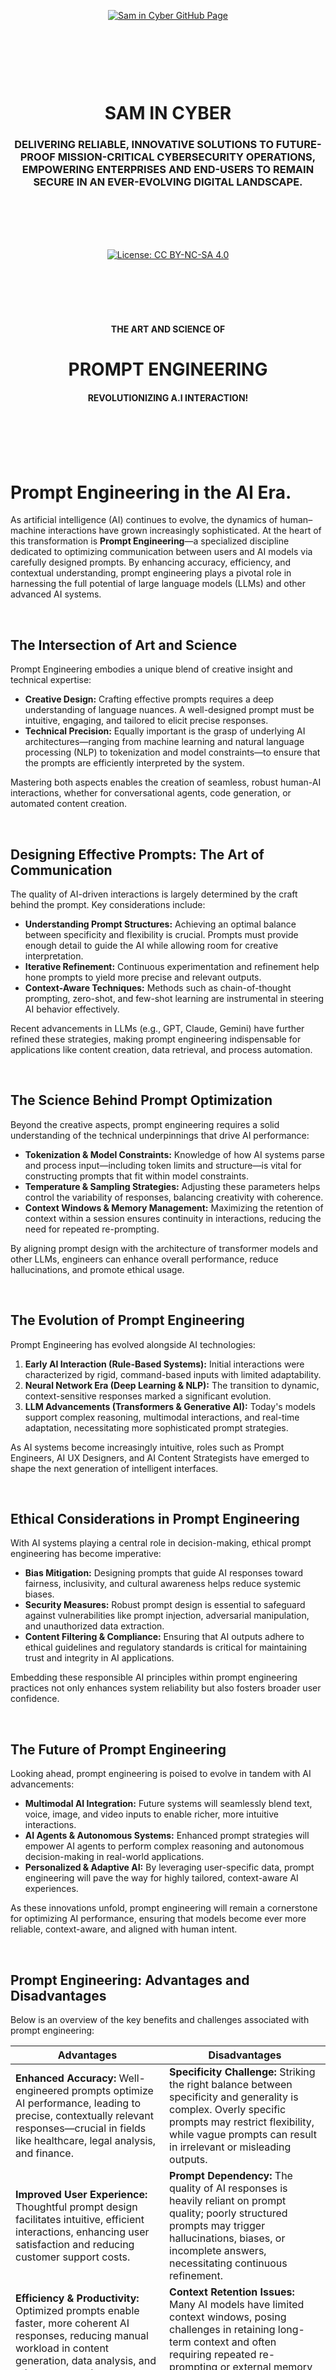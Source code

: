<br><br><br><br><br><br><br><br>

<p align="center">
    <a href="https://github.com/samincyber">
        <img src="https://img.shields.io/badge/CLICK%20HERE%20TO%20VISIT%20SAM%20IN%20CYBER'S%20GITHUB%20PAGE-28a745?style=for-the-badge&labelColor=000000&logo=github&logoColor=white" 
             alt="Sam in Cyber GitHub Page" style="margin: 10px;">
    </a>
</p>

<br><br><br><br>

<h1 align="center">SAM IN CYBER</h1>
<h3 align="center">DELIVERING RELIABLE, INNOVATIVE SOLUTIONS TO FUTURE-PROOF MISSION-CRITICAL CYBERSECURITY OPERATIONS, EMPOWERING ENTERPRISES AND END-USERS TO REMAIN SECURE IN AN EVER-EVOLVING DIGITAL LANDSCAPE.</h3>

<br><br><br><br>

<p align="center">
    <a href="https://creativecommons.org/licenses/by-nc-sa/4.0/deed.en">
        <img src="https://img.shields.io/badge/license-Creative%20Commons%20BY--NC--SA%204.0-blue.svg" 
             alt="License: CC BY-NC-SA 4.0" />
    </a>
</p>

<br><br><br><br>



<h4 align="center">THE ART AND SCIENCE OF</h4>
<h1 align="center">PROMPT ENGINEERING</h1>
<h4 align="center">REVOLUTIONIZING A.I INTERACTION!</h4>


<br><br><br><br>


# **Prompt Engineering in the AI Era.**

As artificial intelligence (AI) continues to evolve, the dynamics of human–machine interactions have grown increasingly sophisticated. At the heart of this transformation is **Prompt Engineering**—a specialized discipline dedicated to optimizing communication between users and AI models via carefully designed prompts. By enhancing accuracy, efficiency, and contextual understanding, prompt engineering plays a pivotal role in harnessing the full potential of large language models (LLMs) and other advanced AI systems.

<br>

## **The Intersection of Art and Science**

Prompt Engineering embodies a unique blend of creative insight and technical expertise:

- **Creative Design:** Crafting effective prompts requires a deep understanding of language nuances. A well-designed prompt must be intuitive, engaging, and tailored to elicit precise responses.
- **Technical Precision:** Equally important is the grasp of underlying AI architectures—ranging from machine learning and natural language processing (NLP) to tokenization and model constraints—to ensure that the prompts are efficiently interpreted by the system.

Mastering both aspects enables the creation of seamless, robust human-AI interactions, whether for conversational agents, code generation, or automated content creation.


<br>


## **Designing Effective Prompts: The Art of Communication**

The quality of AI-driven interactions is largely determined by the craft behind the prompt. Key considerations include:

- **Understanding Prompt Structures:** Achieving an optimal balance between specificity and flexibility is crucial. Prompts must provide enough detail to guide the AI while allowing room for creative interpretation.
- **Iterative Refinement:** Continuous experimentation and refinement help hone prompts to yield more precise and relevant outputs.
- **Context-Aware Techniques:** Methods such as chain-of-thought prompting, zero-shot, and few-shot learning are instrumental in steering AI behavior effectively.

Recent advancements in LLMs (e.g., GPT, Claude, Gemini) have further refined these strategies, making prompt engineering indispensable for applications like content creation, data retrieval, and process automation.

<br>

## **The Science Behind Prompt Optimization**

Beyond the creative aspects, prompt engineering requires a solid understanding of the technical underpinnings that drive AI performance:

- **Tokenization & Model Constraints:** Knowledge of how AI systems parse and process input—including token limits and structure—is vital for constructing prompts that fit within model constraints.
- **Temperature & Sampling Strategies:** Adjusting these parameters helps control the variability of responses, balancing creativity with coherence.
- **Context Windows & Memory Management:** Maximizing the retention of context within a session ensures continuity in interactions, reducing the need for repeated re-prompting.

By aligning prompt design with the architecture of transformer models and other LLMs, engineers can enhance overall performance, reduce hallucinations, and promote ethical usage.

<br>

## **The Evolution of Prompt Engineering**

Prompt Engineering has evolved alongside AI technologies:

1. **Early AI Interaction (Rule-Based Systems):** Initial interactions were characterized by rigid, command-based inputs with limited adaptability.
2. **Neural Network Era (Deep Learning & NLP):** The transition to dynamic, context-sensitive responses marked a significant evolution.
3. **LLM Advancements (Transformers & Generative AI):** Today's models support complex reasoning, multimodal interactions, and real-time adaptation, necessitating more sophisticated prompt strategies.

As AI systems become increasingly intuitive, roles such as Prompt Engineers, AI UX Designers, and AI Content Strategists have emerged to shape the next generation of intelligent interfaces.

<br>

## **Ethical Considerations in Prompt Engineering**

With AI systems playing a central role in decision-making, ethical prompt engineering has become imperative:

- **Bias Mitigation:** Designing prompts that guide AI responses toward fairness, inclusivity, and cultural awareness helps reduce systemic biases.
- **Security Measures:** Robust prompt design is essential to safeguard against vulnerabilities like prompt injection, adversarial manipulation, and unauthorized data extraction.
- **Content Filtering & Compliance:** Ensuring that AI outputs adhere to ethical guidelines and regulatory standards is critical for maintaining trust and integrity in AI applications.

Embedding these responsible AI principles within prompt engineering practices not only enhances system reliability but also fosters broader user confidence.

<br>

## **The Future of Prompt Engineering**

Looking ahead, prompt engineering is poised to evolve in tandem with AI advancements:

- **Multimodal AI Integration:** Future systems will seamlessly blend text, voice, image, and video inputs to enable richer, more intuitive interactions.
- **AI Agents & Autonomous Systems:** Enhanced prompt strategies will empower AI agents to perform complex reasoning and autonomous decision-making in real-world applications.
- **Personalized & Adaptive AI:** By leveraging user-specific data, prompt engineering will pave the way for highly tailored, context-aware AI experiences.

As these innovations unfold, prompt engineering will remain a cornerstone for optimizing AI performance, ensuring that models become ever more reliable, context-aware, and aligned with human intent.

<br>

## **Prompt Engineering: Advantages and Disadvantages**

Below is an overview of the key benefits and challenges associated with prompt engineering:

| **Advantages** | **Disadvantages** |
|----------------|-------------------|
| **Enhanced Accuracy:** Well-engineered prompts optimize AI performance, leading to precise, contextually relevant responses—crucial in fields like healthcare, legal analysis, and finance. | **Specificity Challenge:** Striking the right balance between specificity and generality is complex. Overly specific prompts may restrict flexibility, while vague prompts can result in irrelevant or misleading outputs. |
| **Improved User Experience:** Thoughtful prompt design facilitates intuitive, efficient interactions, enhancing user satisfaction and reducing customer support costs. | **Prompt Dependency:** The quality of AI responses is heavily reliant on prompt quality; poorly structured prompts may trigger hallucinations, biases, or incomplete answers, necessitating continuous refinement. |
| **Efficiency & Productivity:** Optimized prompts enable faster, more coherent AI responses, reducing manual workload in content generation, data analysis, and other automated processes. | **Context Retention Issues:** Many AI models have limited context windows, posing challenges in retaining long-term context and often requiring repeated re-prompting or external memory management. |
| **Bias Mitigation & Ethical Control:** Ethical prompt engineering can guide AI outputs to be fair and unbiased, aligning responses with responsible AI principles. | **Security Risks:** AI systems can be vulnerable to prompt injection attacks, adversarial manipulations, and data leaks, underscoring the need for robust security measures in prompt design. |
| **Versatility Across Domains:** Prompt engineering enables AI adaptation across diverse industries—education, law, healthcare, and customer service—making AI-driven solutions highly scalable. | **Rapid Evolution of AI Models:** The continuous development of AI models demands constant updates to prompt strategies; methods that work today may become obsolete with new architectures. |
| **Reduction in Model Hallucinations:** Structured prompts help minimize fabricated or inaccurate AI responses, ensuring outputs are more reliable and factually correct. | **Limited Generalization:** Even well-optimized prompts can struggle to generalize across varied contexts, often requiring tailored prompt tuning for specific applications. |


<br>


Prompt Engineering stands as a critical frontier in the evolution of AI, marrying artistic communication with scientific precision to drive superior human–machine interactions. As we continue to push the boundaries of AI capabilities, the refinement of prompt engineering practices will remain essential—not only for enhancing performance but also for ensuring ethical, secure, and user-centric applications.


<br><br><br><br>



### Chapter 1: Introduction to Prompt Engineering  
#### Lesson 1.1: What is Prompt Engineering?  
- Definition and significance of prompt engineering in modern AI systems.  
- Evolution of human-AI interactions, emphasizing the pivotal role of prompts.  
- Practical applications of prompt engineering across industries, including healthcare, education, and entertainment.  

#### Lesson 1.2: Basics of AI, Language Models, and NLP  
- Overview of key AI and NLP concepts: GPT, BERT, T5, and other models.  
- Foundations: tokens, embeddings, transformers, and attention mechanisms.  
- Exploring the symbiotic relationship between prompts and language models.  

#### Lesson 1.3: Fundamentals of Crafting Prompts  
- Core components of effective prompts: structure, tone, and intent.  
- How language choice and specificity influence AI-generated responses.  
- Introduction to basic linguistic principles relevant to prompt formulation.  

 

### Chapter 2: Core Principles of Prompt Engineering  
#### Lesson 2.1: Essentials of Prompt Effectiveness  
- Characteristics that define successful prompts.  
- Proven techniques for guiding AI models toward desired outputs.  
- In-depth case studies: from summarization tasks to complex question-answering scenarios.  

#### Lesson 2.2: Types of Prompts and Their Applications  
- Comprehensive exploration of prompt categories: informative, instructional, creative, and conversational.  
- Hands-on exercises to practice crafting each type with real-world scenarios.  

#### Lesson 2.3: Principles of Clear and Specific Prompt Design  
- Importance of precision, brevity, and contextual relevance.  
- Avoiding ambiguity while addressing inherent biases in AI models.  
- Interactive sessions to practice creating and refining prompts for diverse objectives.  

 

### Chapter 3: Advanced Techniques in Prompt Engineering  
#### Lesson 3.1: Modifying and Controlling AI Responses  
- Advanced techniques for controlling AI output, such as temperature adjustment, top-k, and top-p sampling.  
- Utilizing contextual cues, constraints, and illustrative examples to shape responses.  
- Methods to manage verbosity and align response tone with intended goals.  

#### Lesson 3.2: Prompt Debugging and Iteration  
- Identifying shortcomings in prompt performance and troubleshooting effectively.  
- Iterative refinement techniques to enhance prompt efficacy.  
- Real-life case studies illustrating the debugging and optimization process.  

#### Lesson 3.3: Managing Hallucinations and Ethical Considerations  
- Understanding AI inaccuracies and implementing strategies to mitigate hallucinations.  
- Crafting prompts that promote inclusivity, safety, and ethical use.  
- Detailed examination of bias mitigation and fairness assurance in AI interactions.  

 

### Chapter 4: Exploring the Inner Workings of AI Models  
#### Lesson 4.1: How Language Models Process Prompts  
- Detailed walkthrough of the inner mechanics of language models: from tokenization to output generation.  
- Deep dive into attention mechanisms, model architecture, and the role of fine-tuning.  
- Clarifying distinctions between AI, machine learning, deep learning, and neural networks.  

#### Lesson 4.2: Neural Networks vs. Human Brain  
- Comparative analysis of neural networks and biological brain structures.  
- Insights into computational and cognitive parallels and divergences.  
- How these insights enhance prompt engineering strategies.  

#### Lesson 4.3: Fine-Tuning Models and Personalizing Prompts  
- Fundamentals of task-specific model fine-tuning.  
- Leveraging memory and context in multi-turn AI interactions.  
- Advanced methods for tailoring prompts to unique goals and scenarios.  

 

### Chapter 5: Specialized Applications and Optimization Techniques  
#### Lesson 5.1: Prompt Engineering for Creative Outputs  
- Techniques to guide AI in generating stories, poems, and other creative forms.  
- Balancing narrative coherence with inventive freedom in open-ended prompts.  
- Workshop: Designing prompts for interactive storytelling and character-driven narratives.  

#### Lesson 5.2: Prompt Engineering for Conversational AI  
- Best practices for crafting prompts that drive seamless, engaging chatbot interactions.  
- Managing conversational flow and coherence in multi-turn dialogues.  
- Project: Building a functional chatbot using prompt-based techniques.  

#### Lesson 5.3: Prompting for Summarization and Multimodal Tasks  
- Using prompts to facilitate data generation for NLP tasks.  
- Comparative analysis of extractive and abstractive summarization approaches.  
- Practical project: Designing prompts for multimodal AI interactions across text, image, and audio.  

 

### Chapter 6: Ethical and Responsible Prompt Engineering  
#### Lesson 6.1: Addressing Bias and Ensuring Fairness  
- Identifying and mitigating biases in AI outputs.  
- Strategies for creating inclusive, equitable prompts.  
- Case studies highlighting ethical challenges and resolutions.  

#### Lesson 6.2: Risk Management in AI Interaction  
- Best practices for developing safe, reliable prompt-based systems.  
- Techniques to prevent hallucinations, misinformation, and harmful outputs.  
- Industry standards for ethical AI deployment and monitoring.  

 

### Chapter 7: Capstone Projects and Real-World Applications  
#### Lesson 7.1: Developing a Prompt Engineering Project  
- Identifying domain-specific challenges and opportunities for prompt engineering.  
- Creating practical applications through iterative design, testing, and refinement.  
- Full-cycle project work to consolidate learning.  

#### Lesson 7.2: Project Presentation and Future Trends  
- Presenting and defending projects before peers for constructive critique.  
- Reflecting on core course takeaways and potential areas for future exploration.  
- Discussion of emerging trends and innovations in the field of prompt engineering.  

 

### Chapter 8: Emerging Techniques and Future Directions  
#### Lesson 8.1: Zero-Shot, Few-Shot, and One-Shot Learning  
- Introduction to data-efficient learning paradigms and their significance.  
- Designing prompts to maximize the utility of limited data examples.  
- Practical exercises and real-world applications.  

#### Lesson 8.2: Interactive Prompt Engineering  
- Techniques for crafting adaptive prompts that evolve based on user feedback.  
- Implementing real-time feedback loops in dynamic AI interactions.  
- Hands-on practice with interactive prompt engineering scenarios.  

#### Lesson 8.3: Reinforcement Learning from Human Feedback (RLHF)  
- Overview of reinforcement learning applications in prompt engineering.  
- Role of RLHF in refining model behavior and aligning outputs with user intentions.  
- Case studies and practical examples of RLHF-driven improvements.  

 

### Chapter 9: Domain-Specific Applications  
#### Lesson 9.1: Medical and Scientific Applications  
- Special considerations for prompt engineering in high-stakes fields like medicine and science.  
- Ensuring accuracy, safety, and ethical compliance in sensitive domains.  

#### Lesson 9.2: Legal and Financial Applications  
- Precision-driven prompt design for legal and financial contexts.  
- Examples of applications: legal document summarization, financial data analysis.  
- Practical exercises on domain-specific prompt engineering.  

#### Lesson 9.3: Prompt Engineering for Education  
- Developing prompts tailored to varying learning levels and objectives.  
- Utilizing AI for personalized tutoring and educational content creation.  
- Capstone project: Designing a virtual tutor that adapts to user progress.  

 

### Chapter 10: Tools and Ecosystem for Prompt Engineering  
#### Lesson 10.1: Exploring Advanced Tools  
- In-depth exploration of platforms like OpenAI’s API, Hugging Face Transformers, and emerging alternatives.  
- Hands-on practice with sandbox environments and fine-tuning capabilities.  
- Comparative analysis of tools for prompt experimentation.  

#### Lesson 10.2: Automation and Prompt Templates  
- Introduction to reusable prompt templates and chaining for efficiency.  
- Designing automated workflows for various business and creative applications.  
- Practical exercises on building and deploying prompt templates.  

#### Lesson 10.3: Prompt Evaluation and Performance Metrics  
- Systematic methods for assessing prompt quality and performance.  
- Key metrics: relevance, coherence, diversity, and user satisfaction.  
- Workshop on leveraging evaluation results to iterate and optimize prompts.  



<br><br><br><br>


# Demystifying AI, Machine Learning, Deep Learning, and Neural Networks: Unveiling Key Differences.

<br>

In the rapidly advancing landscape of technology, understanding the distinctions between Artificial Intelligence (AI), Machine Learning (ML), Deep Learning (DL), and Neural Networks (NN) is crucial. These terms, often used interchangeably, have distinct roles and applications within the realm of computer science. This comprehensive overview aims to clarify their relationships, characteristics, and unique functionalities, providing a structured approach to these fundamental concepts. Additionally, we will explore their practical applications, advantages, limitations, and future prospects.


<br>


## **The Hierarchy of AI, ML, Deep Learning, and Neural Networks**
To comprehend these technologies effectively, it is helpful to visualize them in a hierarchical structure, where each level builds upon the previous one:

| **Term**                  | **Description** |
|---------------------------|----------------|
| **Artificial Intelligence (AI)** | The broadest concept encompassing machines designed to simulate human intelligence and cognitive functions. |
| **Machine Learning (ML)** | A subset of AI that focuses on optimization and predictive capabilities through data-driven learning. |
| **Deep Learning (DL)** | A specialized branch of ML that employs complex neural networks to process large datasets autonomously. |
| **Neural Networks (NN)** | The foundational framework of DL, inspired by the structure of the human brain, enabling pattern recognition and decision-making. |


<br>


## **Understanding Artificial Intelligence (AI)**
AI refers to the development of machines that exhibit cognitive functions such as problem-solving, learning, decision-making, and language processing. AI is broadly categorized into three levels based on its capabilities:

| **Category** | **Description** |
|-------------|----------------|
| **Artificial Narrow Intelligence (ANI)** | Also known as "Weak AI," ANI specializes in specific tasks, such as virtual assistants (e.g., Siri, Alexa). |
| **Artificial General Intelligence (AGI)** | Commonly referred to as "Strong AI," AGI aims to perform a wide range of tasks with human-like intelligence and adaptability. |
| **Artificial Super Intelligence (ASI)** | A theoretical stage where AI surpasses human intelligence, enabling autonomous innovation, decision-making, and reasoning. |


<br>


### **Advantages and Limitations of AI**
**Advantages:**
- Automates repetitive tasks, increasing efficiency and productivity.
- Enhances decision-making through data-driven insights.
- Improves accuracy in medical diagnostics, finance, and security.

**Limitations:**
- Lacks emotional intelligence and common sense reasoning.
- Requires significant computational resources and large datasets.
- Poses ethical concerns, such as bias and privacy issues.


<br>


## **What is Machine Learning (ML)?**
Machine Learning, a subset of AI, involves developing algorithms that enable machines to learn from data patterns and improve their performance over time without explicit programming. ML techniques are classified as follows:

| **Type** | **Description** |
|----------|----------------|
| **Supervised Learning** | Utilizes labeled datasets to train algorithms, allowing them to predict outcomes based on known input-output pairs. |
| **Unsupervised Learning** | Operates on unlabeled data, enabling the algorithm to identify patterns and structures independently. |
| **Reinforcement Learning** | Involves learning through trial and error, where an agent receives feedback (rewards or penalties) to optimize its actions. |
| **Online Learning** | Continuously updates models with new incoming data, ensuring real-time adaptability and improvement. |


<br>


### **Challenges in Machine Learning**
- Requires high-quality, well-labeled data for accurate predictions.
- Sensitive to biases in training data, leading to incorrect conclusions.
- Struggles with generalizing knowledge beyond trained datasets.


<br>


## **Deep Learning vs. Machine Learning**
Deep Learning, an advanced subfield of ML, is distinguished by its ability to process vast amounts of data through deep neural networks. Several key differences set deep learning apart:

| **Aspect** | **Machine Learning** | **Deep Learning** |
|-----------|----------------|----------------|
| **Feature Extraction** | Requires manual feature engineering. | Automates feature extraction, reducing human intervention. |
| **Data Usage** | Works effectively with structured and smaller datasets. | Excels in processing large, unstructured datasets. |
| **Performance** | Dependent on feature selection and model tuning. | Capable of recognizing complex patterns with higher accuracy. |


<br>


## **Understanding Neural Networks (NN)**
Neural Networks, the foundation of deep learning, are computational models inspired by biological neural structures. They consist of interconnected layers of nodes, or artificial neurons, structured as follows:

- **Input Layer**: Receives raw data inputs.
- **Hidden Layers**: Processes data through weighted connections, applying transformations to identify patterns.
- **Output Layer**: Generates the final decision or prediction.

Each node within a neural network has an associated weight and activation function, determining the importance of specific features. Neural networks learn through backpropagation, an optimization process that adjusts weights to minimize errors and improve accuracy over time.


<br>


### **Types of Neural Networks**
- **Feedforward Neural Networks (FNNs):** Data flows in one direction, from input to output.
- **Convolutional Neural Networks (CNNs):** Primarily used for image recognition and processing.
- **Recurrent Neural Networks (RNNs):** Designed for sequential data processing, such as speech and text analysis.
- **Generative Adversarial Networks (GANs):** Used for generating realistic images and data augmentation.


<br>


## **Deep Learning vs. Neural Networks**
The depth of a neural network determines whether it falls under deep learning:

| **Criteria** | **Neural Networks** | **Deep Learning** |
|-------------|----------------|----------------|
| **Layer Depth** | Typically consists of a few layers (shallow networks). | Comprises multiple hidden layers (deep networks). |
| **Learning Approach** | Requires predefined rules and feature engineering. | Uses automated learning through self-optimizing algorithms. |
| **Application Scope** | Effective for simple classification and clustering tasks. | Excels in complex tasks such as natural language processing, image recognition, and autonomous systems. |


<br>


## **Real-World Applications of AI, ML, Deep Learning, and Neural Networks**
Each of these technologies plays a critical role in modern applications across diverse industries:

- **AI**: Virtual assistants, fraud detection, and intelligent automation.
- **ML**: Recommendation systems, customer analytics, and predictive modeling.
- **Deep Learning**: Autonomous vehicles, speech recognition, and medical diagnostics.
- **Neural Networks**: Image and voice recognition, financial forecasting, and self-learning algorithms.


<br>

Understanding the distinctions between AI, ML, Deep Learning, and Neural Networks is essential in the ever-evolving technological landscape. While AI serves as the overarching field, ML focuses on predictive analytics and data-driven optimization. Deep learning, a subset of ML, harnesses the power of neural networks to automate complex tasks. Neural networks, in turn, mimic human brain functions to facilitate decision-making and pattern recognition.

As advancements in AI continue to unfold, the interplay between these technologies will drive innovation across industries, revolutionizing human-computer interaction and transforming the way we process information. By gaining a deeper understanding of these concepts, individuals and organizations can harness their potential to solve real-world problems and drive future advancements in artificial intelligence.


<br><br><br><br>

 
# Demystifying the Intricacies of Brain Functionality and Artificial Intelligence.

**A Comparative Analysis of Biological and Machine Intelligence in the 21st Century.**

<br>

In today’s era of rapid technological and scientific evolution, understanding intelligence has become more crucial than ever. The human brain—shaped by millions of years of evolution—and artificial intelligence (AI)—engineered using cutting-edge computational techniques—each represent distinct paradigms of intelligence. While the brain exhibits remarkable adaptability, creativity, and emotional depth, AI has achieved unparalleled performance in data processing, pattern recognition, and task automation. This document provides an updated and in-depth exploration of both systems. We dissect their architectures, cognitive mechanisms, and operational limitations, and we examine the emerging intersections between biological insights and machine innovation that are driving future breakthroughs.

<br>

## **I. The Human Brain: The Pinnacle of Biological Complexity**

### **1. Structural and Functional Architecture**

#### **A. Input-Output Dynamics**

- **Sensory Reception and Integration:**  
  Modern neuroimaging and connectomics have deepened our understanding of how the brain processes multi-modal sensory inputs. Visual, auditory, somatosensory, and olfactory signals are dynamically integrated across specialized regions—from the primary sensory cortices to higher-order association areas—facilitating a robust representation of reality.

- **Motor Response and Coordination:**  
  The brain’s motor system, extending from the brainstem’s basic control to the cerebellum’s fine-tuning and the motor cortex’s planning, orchestrates complex actions. Recent research highlights the role of distributed networks that underlie motor learning, error correction, and adaptive behavior in ever-changing environments.

- **The “Black Box” and Emergent Dynamics:**  
  Despite decades of research, the detailed internal workings of neural circuits remain partially elusive. However, advancements in techniques such as functional MRI (fMRI), optogenetics, and high-resolution electrophysiology continue to unravel how the brain’s integrated processing of sensory, emotional, and mnemonic data gives rise to sophisticated outputs.

#### **B. Hierarchical Neural Subsystems**

1. **Brainstem:**  
   Regulates life-sustaining functions such as respiration and heart rate, and mediates rapid reflexive responses essential for survival.

2. **Cerebellum:**  
   Beyond motor coordination, the cerebellum is now recognized for its role in cognitive processes, including attention and language, thanks to its highly modular and interconnected structure.

3. **Limbic System:**  
   Comprising structures such as the amygdala, hippocampus, and cingulate cortex, the limbic system governs emotions, memory consolidation, and reward-based learning. Recent studies have highlighted its interaction with prefrontal areas in decision-making and social cognition.

4. **Neocortex:**  
   The neocortex, particularly its six-layered structure, underlies advanced cognitive functions. Contemporary research emphasizes its role in abstract reasoning, creative problem-solving, and language processing, while emerging mapping projects (e.g., the Human Connectome Project) provide increasingly detailed blueprints of cortical connectivity.

### **2. Cognitive Mechanisms and Emergent Properties**

#### **A. Adaptive Learning and Pattern Recognition**

- **Neural Plasticity and Synaptic Dynamics:**  
  Cutting-edge studies in synaptic plasticity, including mechanisms such as spike-timing-dependent plasticity (STDP), illustrate how neural networks adapt to stimuli. This plasticity supports both rapid learning from few examples (few-shot learning) and long-term memory consolidation.

- **Memory Systems and Predictive Coding:**  
  The interplay between short-term working memory (anchored in the prefrontal cortex) and long-term storage (mediated by the hippocampus) is now understood to underpin sophisticated predictive coding frameworks, wherein the brain constantly refines internal models to anticipate future events.

#### **B. Creativity, Consciousness, and Abstract Reasoning**

- **Internal Simulation and Imagination:**  
  Research on the default mode network (DMN) has revealed its critical role in creative thinking and the simulation of potential futures. This network supports a unique capacity to blend past experiences with future projections, fueling both innovation and artistic expression.

- **Metacognition and Self-Awareness:**  
  Advances in understanding the neural correlates of metacognition have shed light on how self-reflection and abstract reasoning emerge, informing both cognitive neuroscience and the development of ethically aligned AI systems.

#### **C. Emotional Intelligence and Social Cognition**

- **Limbic-Cortical Interactions:**  
  Emotional processing, modulated by interactions between the limbic system and prefrontal cortex, is integral to human decision-making. Modern research emphasizes how this interplay facilitates empathy, moral reasoning, and social interactions—a domain where biological intelligence still outperforms its artificial counterpart.

- **Social and Cultural Modulation:**  
  The brain’s capacity to interpret nonverbal cues and context-dependent social signals underscores its complexity, with new findings highlighting neural pathways that integrate cultural and environmental influences.

<br>

## **II. Artificial Intelligence: The Cutting Edge of Computational Innovation**

### **1. Foundational Principles and Emerging Technologies**

#### **A. Evolving Taxonomies of AI**

- **Narrow AI (ANI):**  
  Specialized systems, such as advanced facial recognition and natural language processing models, have seen dramatic improvements, with systems now capable of superhuman performance in narrowly defined tasks.

- **General AI (AGI):**  
  While still aspirational, research into AGI is increasingly informed by insights from cognitive science, neuromorphic engineering, and embodied robotics. Projects that incorporate continual learning and adaptive architectures are gradually closing the gap between narrow and general intelligence.

- **Superintelligence (ASI):**  
  The theoretical prospect of superintelligent systems remains a subject of active debate, with new frameworks being developed to ensure safe and ethically aligned development in anticipation of future breakthroughs.

#### **B. Core Technologies and Their Evolution**

1. **Machine Learning (ML):**  
   - **Supervised, Unsupervised, and Reinforcement Learning:**  
     These paradigms continue to evolve, with recent algorithms now incorporating elements of meta-learning—enabling systems to learn how to learn—and self-supervised learning, which leverages vast amounts of unlabeled data.
     
2. **Deep Learning (DL):**  
   - **Advanced Neural Architectures:**  
     Recent innovations include transformer-based models that excel in natural language processing, multimodal models that integrate vision and text, and diffusion models that are transforming generative art and image synthesis.
   - **Neuromorphic Computing:**  
     Drawing inspiration from the human brain, neuromorphic chips are being developed to mimic neural architectures, offering energy-efficient processing and promising new approaches to real-time learning and adaptation.
   - **Quantum-Enhanced AI:**  
     Although still in its infancy, quantum computing holds the potential to accelerate complex optimization and pattern recognition tasks, opening new frontiers in AI research.

### **2. Applications, Capabilities, and Breakthroughs**

#### **A. Sensory Replication and Beyond**

- **Enhanced Computer Vision:**  
  AI systems are now integrated with high-resolution sensors and real-time processing capabilities, finding applications in fields ranging from autonomous vehicles to medical diagnostics, where precision is critical.

- **Next-Generation NLP and Multimodal Integration:**  
  With the advent of large-scale language models like GPT-4 and beyond, AI has achieved new milestones in understanding, generating, and interacting with human language. These models now frequently integrate textual, visual, and auditory data, leading to more holistic applications.

#### **B. Autonomous Systems and Robotics**

- **Advanced Robotics and Automation:**  
  AI-driven robots are increasingly capable of operating in unstructured environments. Innovations in sensor fusion, real-time decision-making, and adaptive control algorithms are pushing the envelope in areas such as precision surgery, disaster response, and exploratory robotics.
  
- **Self-Driving Technologies:**  
  Continued advancements in sensor technology, combined with real-time data processing and robust path-planning algorithms, are moving autonomous vehicles closer to widespread deployment, with improved safety and reliability.

#### **C. Predictive Analytics, Decision Support, and Beyond**

- **Fraud Detection and Cybersecurity:**  
  Enhanced anomaly detection algorithms now underpin systems that safeguard financial transactions and digital infrastructures, adapting in real time to emerging threats.
  
- **Personalized Recommendations and Adaptive Systems:**  
  The integration of behavioral data, context-awareness, and adaptive feedback loops in AI-driven recommendation systems has transformed user experiences across digital platforms.

### **3. Current Limitations and Future Directions**

- **Data and Resource Dependencies:**  
  Despite remarkable progress, AI systems remain heavily reliant on large, curated datasets and substantial computational resources. Efforts in data efficiency and model compression are addressing these challenges.
  
- **Explainability and Transparency:**  
  As AI applications proliferate in critical sectors, the demand for interpretable models is driving research into explainable AI (XAI). Techniques such as layer-wise relevance propagation and counterfactual explanations are advancing transparency.
  
- **Contextual Flexibility:**  
  AI systems often struggle with tasks that require broad generalization or understanding of nuance beyond their training data. Bridging this gap remains a key research focus, with approaches drawing from meta-learning and continual learning paradigms.

<br>

## **III. Comparative Analysis: The Synergy and Divergence of Biological and Machine Intelligence**

| **Dimension**            | **Human Brain**                                            | **Artificial Intelligence**                                       |
|--------------------------|------------------------------------------------------------|-------------------------------------------------------------------|
| **Energy Efficiency**    | Operates on ~20W, optimized through millions of years of evolution.  | Demands significant energy (e.g., training large models can require thousands of MWh), though innovations like neuromorphic chips promise improvements. |
| **Learning Dynamics**    | Exhibits lifelong, adaptive plasticity and few-shot learning.  | Often requires extensive datasets and retraining, though advances in meta-learning are narrowing the gap. |
| **Creativity and Innovation** | Capable of generating abstract, novel ideas through integrative, cross-modal processing. | Generates creative outputs within constrained, combinatorial frameworks, with recent models showing emergent behaviors. |
| **Ethical and Social Reasoning** | Inherently context-aware, influenced by emotion, culture, and social interactions.  | Currently rule-based, with ethical reasoning emerging as an area of active research and policy development. |
| **Fault Tolerance and Robustness** | Possesses redundancy and adaptability, enabling resilience to injury and noise. | Susceptible to adversarial attacks and context drift, though techniques in robust optimization are advancing. |
| **Scalability and Adaptability** | Bound by biological constraints, evolving gradually over time. | Offers near-infinite scalability with computational resources, and rapidly adapts through algorithmic updates. |


<br>


## **IV. Convergence: The Future of Hybrid Intelligence**

### **1. Integrative and Interdisciplinary Approaches**

- **Brain-Computer Interfaces (BCIs):**  
  State-of-the-art BCIs are not only restoring lost functions in patients but are also paving the way for cognitive augmentation. Projects integrating high-resolution neural recording with AI-based decoding are bridging the gap between thought and digital action.

- **Neurosymbolic and Hybrid AI:**  
  Emerging frameworks combine deep learning’s powerful pattern recognition with symbolic reasoning’s contextual and ethical nuances. This synthesis is driving systems that better emulate human-like decision-making, adaptability, and moral reasoning.

- **Neuromorphic and Quantum Computing:**  
  Inspired by the efficiency of neural circuits, neuromorphic processors promise significant energy savings and real-time adaptability. Meanwhile, quantum-enhanced algorithms are on the horizon, poised to solve complex optimization problems that are currently intractable.

### **2. Ethical, Social, and Policy Implications**

- **Bias Mitigation and Fairness:**  
  As AI systems increasingly influence decision-making in areas such as employment, criminal justice, and healthcare, interdisciplinary initiatives are working to develop robust frameworks for bias detection and mitigation.
  
- **Economic and Workforce Transformation:**  
  With AI automation transforming industries, reskilling and lifelong learning initiatives are critical. Policy-makers and educators are collaborating to create systems that complement AI, augmenting human capabilities rather than replacing them.

- **Philosophical and Existential Considerations:**  
  The convergence of AI and neuroscience continues to provoke important ethical questions about consciousness, identity, and the nature of intelligence. Collaborative efforts across philosophy, neuroscience, and computer science are essential to guide the responsible evolution of these technologies.

### **3. Transformative Applications on the Horizon**

- **Precision and Personalized Medicine:**  
  The integration of AI-driven genomic analysis, imaging, and patient data is revolutionizing personalized medicine, enabling tailored treatments and early disease detection with unprecedented accuracy.
  
- **Advanced Climate and Environmental Modeling:**  
  Leveraging high-resolution data and powerful predictive models, AI is enhancing our ability to simulate and mitigate climate change, contributing to more effective environmental policies and sustainable practices.
  
- **Revolutionizing Education and Human Augmentation:**  
  Adaptive learning platforms, informed by both AI analytics and insights from cognitive neuroscience, promise personalized educational experiences that cater to individual learning profiles and foster lifelong intellectual growth.

<br>

 

The comparative analysis of biological and machine intelligence reveals that while the human brain remains unmatched in its adaptability, creativity, and nuanced understanding of ethical and social contexts, AI is rapidly advancing in scalability, precision, and computational power. The future lies in a synergistic integration, where neuroscience informs the development of more human-like AI systems and, conversely, AI provides powerful tools for unraveling the mysteries of the brain. This convergence heralds a new era of hybrid intelligence—one that promises transformative impacts on medicine, education, robotics, and beyond, while also challenging us to navigate complex ethical and societal landscapes.


<br><br><br><br>

 
# Comparing Human Brain Components to AI Machine Hardware: A Detailed Analysis.

<br>

The quest to understand and replicate human intelligence has long driven research in both neuroscience and artificial intelligence (AI). While AI seeks to emulate certain aspects of human cognition, its underlying architecture diverges fundamentally from that of the human brain. The brain is a complex, adaptive, and energy-efficient biological system capable of nuanced thought, emotion, and learning. In contrast, AI systems rely on engineered hardware and algorithmic models designed for high-speed data processing, precision, and scalability.

This document provides an in-depth comparison between human brain components and AI machine hardware. It highlights their respective architectures, capabilities, and limitations while incorporating the latest developments that blur the boundaries between biological inspiration and technological innovation.

<br>

## **I. Overview of Architectures**

### **A. Human Brain Hardware**

- **Biological Foundations:**  
  The human brain comprises approximately 86 billion neurons interconnected by trillions of synapses. Information is transmitted via electrochemical signals in an intricate network that supports learning, memory, and adaptive behavior.

- **Processing & Adaptability:**  
  Neural circuits process information asynchronously and in parallel, leveraging neuroplasticity to adapt to new stimuli, experiences, and injuries. This architecture enables the brain to generalize from limited data, perform contextual reasoning, and integrate multisensory inputs.

- **Energy Efficiency:**  
  Operating on roughly 20 watts, the brain achieves remarkable computational feats with minimal energy consumption, thanks to its highly optimized biological design and dynamic resource allocation.

### **B. AI Machine Hardware**

- **Engineered Components:**  
  AI systems typically rely on Central Processing Units (CPUs), Graphics Processing Units (GPUs), and specialized accelerators such as Tensor Processing Units (TPUs) and emerging neuromorphic chips. These components are engineered to execute billions of operations per second.

- **Speed & Scale:**  
  Modern AI hardware processes data at unprecedented speeds, enabling real-time computations across large-scale datasets. High-performance computing clusters and data centers support tasks ranging from image recognition to natural language processing.

- **Energy and Resource Demands:**  
  Despite continual improvements, AI hardware often consumes significantly more power than the human brain. High-performance GPUs and large-scale server farms require extensive cooling and energy management systems.

- **Advancements in AI Hardware:**  
  Recent developments include neuromorphic computing—hardware designed to mimic the architecture of biological neural networks—and quantum-enhanced algorithms that promise breakthroughs in optimization and pattern recognition.

<br>

## **II. Comparative Analysis**

The following table summarizes key differences and similarities between human brain components and AI machine hardware, integrating the latest advances and research findings:

| **Aspect**              | **Human Brain Hardware**                                                                                                                                         | **AI Machine Hardware**                                                                                                                                                                          |
|-------------------------|------------------------------------------------------------------------------------------------------------------------------------------------------------------|--------------------------------------------------------------------------------------------------------------------------------------------------------------------------------------------------|
| **Processing Unit**     | Composed of neurons and synapses that transmit information via electrochemical signals; supports distributed, parallel processing.                                | Utilizes CPUs, GPUs, TPUs, and neuromorphic chips designed to execute billions of operations per second; processes data using electronic circuits and silicon-based architectures.         |
| **Speed**               | Operates on millisecond-scale signaling; emphasizes asynchronous, context-aware processing rather than raw clock speed.                                           | Processes operations at nanosecond speeds; excels in rapid computation and high-throughput data processing, though often at the expense of contextual integration.                         |
| **Energy Efficiency**   | Remarkably energy-efficient (~20W), leveraging evolved metabolic optimization and adaptive resource allocation.                                                  | Requires substantial power (from tens to hundreds of watts per component); ongoing research into low-power and neuromorphic designs aims to narrow the efficiency gap with biological systems. |
| **Learning Mechanism**  | Learns adaptively through experience and synaptic plasticity; capable of few-shot learning, generalization, and continuous adaptation.                              | Learns via training algorithms (supervised, unsupervised, reinforcement learning); relies on large, curated datasets and often requires retraining or fine-tuning for new tasks.           |
| **Memory Storage**      | Estimated storage capacity of around 2.5 petabytes, with dynamic, associative memory that prioritizes context and relevance.                                       | Memory capacities range from gigabytes to petabytes; storage is largely static and structured, relying on databases and retrieval algorithms without inherent contextual weighting.          |
| **Parallel Processing** | Excels at massively parallel processing across billions of neurons, enabling real-time integration of multisensory data and multitasking.                           | Leverages multi-core and parallel processing architectures; although highly efficient at concurrent computations, it often lacks the adaptive, intuitive integration seen in biological systems. |
| **Fault Tolerance**     | Demonstrates robust fault tolerance through neuroplasticity; can rewire and compensate for damage or disruptions, ensuring continuity of function.               | Typically less resilient to hardware failures; relies on redundancy and backup systems, with component failure potentially leading to significant performance degradation.                |
| **Sensory Input**       | Integrates multimodal sensory information (vision, hearing, touch, taste, smell) in a seamless, context-rich manner for real-time decision-making.               | Processes sensory data via dedicated sensors (cameras, microphones, tactile sensors); integration is achieved through machine learning models but often lacks the holistic contextual awareness of the brain. |
| **Portability**         | Housed within the human body, inherently limited by biological constraints; yet the brain’s integration with the body allows dynamic interaction with the environment. | Can be embedded in diverse devices from mobile phones to autonomous robots; portability depends on power supply and physical infrastructure, often at the cost of performance constraints. |
| **Adaptability**        | Remarkably adaptable, with the ability to learn new skills, adjust to environmental changes, and generalize from minimal input data.                              | Typically requires explicit retraining, fine-tuning, or reprogramming to handle new tasks; research into continual and meta-learning aims to enhance adaptability but remains a challenge.  |
| **Consciousness**       | Capable of self-awareness, introspection, and subjective experiences; remains one of the most profound and least understood aspects of human intelligence.      | Operates purely on mathematical models and algorithms; regardless of sophistication, current AI lacks consciousness, self-awareness, or subjective experiences.                          |
| **Creativity & Emotion**| Generates creative and emotional responses through complex interactions between neural circuits, supporting innovation and social interaction.              | Can generate novel outputs (e.g., art or music) based on data patterns but lacks intrinsic emotional understanding or genuine creativity; outputs are derivatives of training data.         |
| **Size and Weight**     | Compact and lightweight (average brain ~1.4 kg) yet capable of high-level processing and adaptability.                                                           | Varies widely—from embedded chips in mobile devices to large-scale server farms; high-performance systems may occupy significant physical space and require elaborate cooling infrastructures. |
| **Reproduction**        | Arises naturally through biological processes; each brain is unique due to genetic and environmental influences, ensuring diversity in cognitive capabilities. | Engineered and replicated through technological processes; production is deterministic and scalable, with each unit produced according to design specifications without inherent variability. |
| **Longevity**           | Capable of sustaining functionality over a lifetime but subject to aging, neurodegeneration, and biological wear and tear.                                        | Hardware has a finite lifespan, influenced by technological obsolescence, component wear, and the rapid pace of innovation; regular upgrades and replacements are necessary to maintain performance. |
| **Ethical Considerations** | Engenders profound ethical, philosophical, and social questions related to identity, autonomy, and moral responsibility; human cognition is deeply entwined with ethical frameworks. | Raises important issues around bias, privacy, security, and the societal impacts of automation; the development of ethical AI is a critical area of ongoing research and policy formulation.     |
| **Cost**                | The “cost” is determined by complex biological and developmental processes, with lifelong learning and experience adding non-monetary value.                      | Varies significantly with performance and scale; high-end AI systems and large data centers represent substantial capital investments and ongoing operational costs.                      |

<br>

## **III. Expanding the Future of AI and Neuroscience**

### **A. Emerging Technologies and Convergence**

- **Neuromorphic Computing:**  
  New hardware architectures inspired by the human brain—such as neuromorphic chips—aim to replicate its energy efficiency and parallel processing capabilities. These designs leverage spiking neural networks and asynchronous computation to bridge the gap between silicon and biology.

- **Brain–Computer Interfaces (BCIs):**  
  Advances in BCIs are enabling direct communication between the human brain and digital systems. These interfaces not only assist in medical rehabilitation but also pave the way for hybrid intelligence systems that integrate human cognition with AI-driven augmentation.

- **Quantum-Enhanced AI:**  
  Quantum computing promises to tackle optimization and pattern recognition challenges that are currently intractable for classical AI hardware. By harnessing quantum phenomena, researchers aim to develop AI systems that can process information in fundamentally new ways.

### **B. Synergistic Integration**

The future of intelligence may lie in the synergistic integration of biological insights and engineered systems. By drawing inspiration from the brain’s architecture and learning mechanisms, AI research can develop models that are more adaptable, energy-efficient, and context-aware. Conversely, AI offers powerful analytical tools to decode the complexities of the brain, driving forward our understanding of human cognition.

<br>
 
While the human brain and AI machine hardware share the common goal of processing information and driving decision-making, they differ fundamentally in their structure, learning paradigms, and operational principles. The brain’s unparalleled adaptability, energy efficiency, and capacity for consciousness stand in contrast to the raw computational speed and scalability of AI systems. As emerging technologies such as neuromorphic computing, BCIs, and quantum-enhanced AI continue to evolve, the boundaries between biological and machine intelligence are likely to blur, ushering in a new era of hybrid systems that combine the best of both worlds.

Understanding these differences and leveraging their complementary strengths will be crucial in advancing both neuroscience and artificial intelligence, paving the way for ethically responsible and technologically groundbreaking innovations.



<br><br><br><br><br><br><br><br>

<h4 align="center">STAY TUNED FOR THE LATEST UPDATES!</h4>

<br><br><br><br>

<p align="center">
    <a href="https://github.com/samincyber">
        <img src="https://img.shields.io/badge/CLICK%20HERE%20TO%20VISIT%20SAM%20IN%20CYBER'S%20GITHUB%20PAGE-28a745?style=for-the-badge&labelColor=000000&logo=github&logoColor=white" 
             alt="Sam in Cyber GitHub Page" style="margin: 10px;">
    </a>
</p>

<br><br><br><br>


